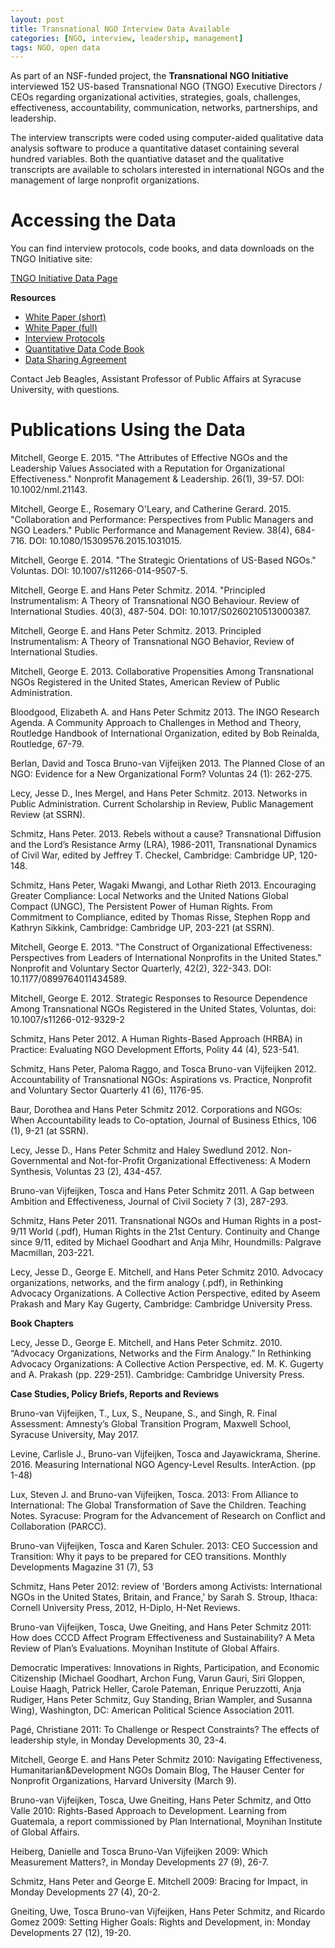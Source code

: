 ```yaml
---
layout: post
title: Transnational NGO Interview Data Available
categories: [NGO, interview, leadership, management]
tags: NGO, open data
---
```


As part of an NSF-funded project, the **Transnational NGO Initiative** interviewed 152 US-based Transnational NGO (TNGO) Executive Directors / CEOs regarding organizational activities, strategies, goals, challenges, effectiveness, accountability, communication, networks, partnerships, and leadership. 

The interview transcripts were coded using computer-aided qualitative data analysis software to produce a quantitative dataset containing several hundred variables. Both the quantiative dataset and the qualitative transcripts are available to scholars interested in international NGOs and the management of large nonprofit organizations. 


# Accessing the Data

You can find interview protocols, code books, and data downloads on the TNGO Initiative site:

[TNGO Initiative Data Page](https://www.maxwell.syr.edu/moynihan/tngo/Data/)

**Resources**

* [White Paper (short)](https://github.com/Nonprofit-Open-Data-Collective/nonprofit-open-data-collective.github.io/raw/master/_posts/blog/papers/Abridged_white_paper_19_APR_2010.pdf)  
* [White Paper (full)](https://github.com/Nonprofit-Open-Data-Collective/nonprofit-open-data-collective.github.io/raw/master/_posts/blog/papers/Unabridged_white_paper_19_APR_2010.pdf)  
* [Interview Protocols](https://github.com/Nonprofit-Open-Data-Collective/nonprofit-open-data-collective.github.io/raw/master/_posts/blog/papers/TNGO_Protocol_19_APR_2010.pdf)  
* [Quantitative Data Code Book](https://github.com/Nonprofit-Open-Data-Collective/nonprofit-open-data-collective.github.io/raw/master/_posts/blog/papers/TNGO_Quant_Codebook_13_OCT_2010.pdf)  
* [Data Sharing Agreement](https://github.com/Nonprofit-Open-Data-Collective/nonprofit-open-data-collective.github.io/raw/master/_posts/blog/papers/TNGO_data_sharing_19_APR_2010.pdf)  

Contact Jeb Beagles, Assistant Professor of Public Affairs at Syracuse University, with questions.


# Publications Using the Data

Mitchell, George E. 2015. "The Attributes of Effective NGOs and the Leadership Values Associated with a Reputation for Organizational Effectiveness." Nonprofit Management & Leadership. 26(1), 39-57. DOI: 10.1002/nml.21143.

Mitchell, George E., Rosemary O'Leary, and Catherine Gerard. 2015. "Collaboration and Performance: Perspectives from Public Managers and NGO Leaders." Public Performance and Management Review. 38(4), 684-716. DOI: 10.1080/15309576.2015.1031015.

Mitchell, George E. 2014. "The Strategic Orientations of US-Based NGOs." Voluntas. DOI: 10.1007/s11266-014-9507-5.

Mitchell, George E. and Hans Peter Schmitz. 2014. "Principled Instrumentalism: A Theory of Transnational NGO Behaviour. Review of International Studies. 40(3), 487-504. DOI: 10.1017/S0260210513000387.

Mitchell, George E. and Hans Peter Schmitz. 2013. Principled Instrumentalism: A Theory of Transnational NGO Behavior, Review of International Studies.

Mitchell, George E. 2013. Collaborative Propensities Among Transnational NGOs Registered in the United States, American Review of Public Administration.

Bloodgood, Elizabeth A. and Hans Peter Schmitz 2013. The INGO Research Agenda. A Community Approach to Challenges in Method and Theory, Routledge Handbook of International Organization, edited by Bob Reinalda, Routledge, 67-79.

Berlan, David and Tosca Bruno-van Vijfeijken 2013. The Planned Close of an NGO: Evidence for a New Organizational Form? Voluntas 24 (1): 262-275.

Lecy, Jesse D., Ines Mergel, and Hans Peter Schmitz. 2013. Networks in Public Administration. Current Scholarship in Review, Public Management Review (at SSRN).

Schmitz, Hans Peter. 2013. Rebels without a cause? Transnational Diffusion and the Lord’s Resistance Army (LRA), 1986-2011, Transnational Dynamics of Civil War, edited by Jeffrey T. Checkel, Cambridge: Cambridge UP, 120-148.

Schmitz, Hans Peter, Wagaki Mwangi, and Lothar Rieth 2013. Encouraging Greater Compliance: Local Networks and the United Nations Global Compact (UNGC), The Persistent Power of Human Rights. From Commitment to Compliance, edited by Thomas Risse, Stephen Ropp and Kathryn Sikkink, Cambridge: Cambridge UP, 203-221 (at SSRN).

Mitchell, George E. 2013. "The Construct of Organizational Effectiveness: Perspectives from Leaders of International Nonprofits in the United States." Nonprofit and Voluntary Sector Quarterly, 42(2), 322-343. DOI: 10.1177/0899764011434589.

Mitchell, George E. 2012. Strategic Responses to Resource Dependence Among Transnational NGOs Registered in the United States, Voluntas, doi: 10.1007/s11266-012-9329-2

Schmitz, Hans Peter 2012. A Human Rights-Based Approach (HRBA) in Practice: Evaluating NGO Development Efforts, Polity 44 (4), 523-541.

Schmitz, Hans Peter, Paloma Raggo, and Tosca Bruno-van Vijfeijken 2012. Accountability of Transnational NGOs: Aspirations vs. Practice, Nonprofit and Voluntary Sector Quarterly 41 (6), 1176-95.

Baur, Dorothea and Hans Peter Schmitz 2012. Corporations and NGOs: When Accountability leads to Co-optation, Journal of Business Ethics, 106 (1), 9-21 (at SSRN).

Lecy, Jesse D., Hans Peter Schmitz and Haley Swedlund 2012. Non-Governmental and Not-for-Profit Organizational Effectiveness: A Modern Synthesis, Voluntas 23 (2), 434-457. 

Bruno-van Vijfeijken, Tosca and Hans Peter Schmitz 2011. A Gap between Ambition and Effectiveness, Journal of Civil Society 7 (3), 287-293.

Schmitz, Hans Peter 2011. Transnational NGOs and Human Rights in a post-9/11 World (.pdf), Human Rights in the 21st Century. Continuity and Change since 9/11, edited by Michael Goodhart and Anja Mihr, Houndmills: Palgrave Macmillan, 203-221.

Lecy, Jesse D., George E. Mitchell, and Hans Peter Schmitz 2010. Advocacy organizations, networks, and the firm analogy (.pdf), in Rethinking Advocacy Organizations. A Collective Action Perspective, edited by Aseem Prakash and Mary Kay Gugerty, Cambridge: Cambridge University Press.

**Book Chapters**

Lecy, Jesse D., George E. Mitchell, and Hans Peter Schmitz. 2010. “Advocacy Organizations, Networks and the Firm Analogy.” In Rethinking Advocacy Organizations: A Collective Action Perspective, ed. M. K. Gugerty and A. Prakash (pp. 229-251). Cambridge: Cambridge University Press.

**Case Studies, Policy Briefs, Reports and Reviews**

Bruno-van Vijfeijken, T., Lux, S., Neupane, S., and Singh, R. Final Assessment: Amnesty’s Global Transition Program, Maxwell School, Syracuse University, May 2017.

Levine, Carlisle J., Bruno-van Vijfeijken, Tosca and Jayawickrama, Sherine. 2016.  Measuring International NGO Agency-Level Results. InterAction. (pp 1-48)

Lux, Steven J. and Bruno-van Vijfeijken, Tosca. 2013: From Alliance to International: The Global Transformation of Save the Children. Teaching Notes. Syracuse: Program for the Advancement of Research on Conflict and Collaboration (PARCC).  

Bruno-van Vijfeijken, Tosca and Karen Schuler. 2013: CEO Succession and Transition: Why it pays to be prepared for CEO transitions. Monthly Developments Magazine 31 (7), 53

Schmitz, Hans Peter 2012: review of 'Borders among Activists: International NGOs in the United States, Britain, and France,' by Sarah S. Stroup, Ithaca: Cornell University Press, 2012, H-Diplo, H-Net Reviews. 

Bruno-van Vijfeijken, Tosca, Uwe Gneiting, and Hans Peter Schmitz 2011: How does CCCD Affect Program Effectiveness and Sustainability? A Meta Review of Plan’s Evaluations. Moynihan Institute of Global Affairs. 

Democratic Imperatives: Innovations in Rights, Participation, and Economic Citizenship (Michael Goodhart, Archon Fung, Varun Gauri, Siri Gloppen, Louise Haagh, Patrick Heller, Carole Pateman, Enrique Peruzzotti, Anja Rudiger, Hans Peter Schmitz, Guy Standing, Brian Wampler, and Susanna Wing), Washington, DC: American Political Science Association 2011. 

Pagé, Christiane 2011: To Challenge or Respect Constraints? The effects of leadership style, in Monday Developments 30, 23-4.

Mitchell, George E. and Hans Peter Schmitz 2010: Navigating Effectiveness, Humanitarian&Development NGOs Domain Blog, The Hauser Center for Nonprofit Organizations, Harvard University (March 9).

Bruno-van Vijfeijken, Tosca, Uwe Gneiting, Hans Peter Schmitz, and Otto Valle 2010: Rights-Based Approach to Development. Learning from Guatemala, a report commissioned by Plan International, Moynihan Institute of Global Affairs.

Heiberg, Danielle and Tosca Bruno-Van Vijfeijken 2009: Which Measurement Matters?, in Monday Developments 27 (9), 26-7.

Schmitz, Hans Peter and George E. Mitchell 2009: Bracing for Impact, in Monday Developments 27 (4), 20-2.

Gneiting, Uwe, Tosca Bruno-van Vijfeijken, Hans Peter Schmitz, and Ricardo Gomez 2009: Setting Higher Goals: Rights and Development, in: Monday Developments 27 (12), 19-20.
